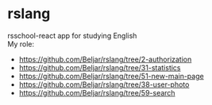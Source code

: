 # rslang
rsschool-react app for studying English  
My role:  
* https://github.com/Beljar/rslang/tree/2-authorization
* https://github.com/Beljar/rslang/tree/31-statistics
* https://github.com/Beljar/rslang/tree/51-new-main-page
* https://github.com/Beljar/rslang/tree/38-user-photo
* https://github.com/Beljar/rslang/tree/59-search
